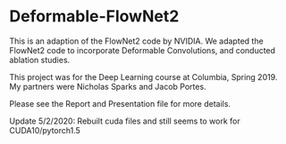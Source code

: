 # Deformable-FlowNet2 

This is an adaption of the FlowNet2 code by NVIDIA. We adapted the FlowNet2 code to incorporate Deformable Convolutions, and conducted ablation studies.

This project was for the Deep Learning course at Columbia, Spring 2019. My partners were Nicholas Sparks and Jacob Portes.

Please see the Report and Presentation file for more details.

Update 5/2/2020: Rebuilt cuda files and still seems to work for CUDA10/pytorch1.5
